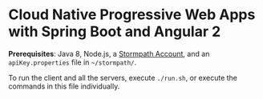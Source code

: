 # Cloud Native Progressive Web Apps with Spring Boot and Angular 2

**Prerequisites**: Java 8, Node.js, a [Stormpath Account](https://api.stormpath.com/register), and an `apiKey.properties` file in `~/stormpath/`.

To run the client and all the servers, execute `./run.sh`, or execute the commands in this file individually.
